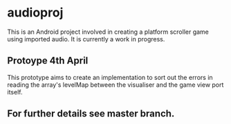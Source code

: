 # audioproj
This is an Android project involved in creating a platform scroller game using imported audio. It is currently a work in progress.
## Protoype 4th April
This prototype aims to create an implementation to sort out the errors in reading the array's levelMap between the visualiser and the game view port itself.
## For further details see master branch.
